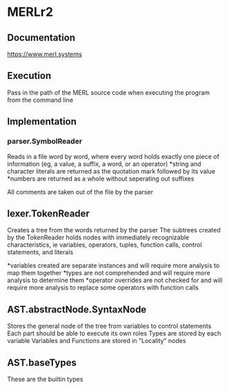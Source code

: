 # MERLr2

## Documentation
https://www.merl.systems

## Execution
Pass in the path of the MERL source code when executing the program from the command line

## Implementation
### parser.SymbolReader
Reads in a file word by word, where every word holds exactly one piece of information (eg, a value, a suffix, a word, or an operator)
*string and character literals are returned as the quotation mark followed by its value
*numbers are returned as a whole without seperating out suffixes

All comments are taken out of the file by the parser

## lexer.TokenReader
Creates a tree from the words returned by the parser
The subtrees created by the TokenReader holds nodes with immediately recognizable characteristics, 
  ie variables, operators, tuples, function calls, control statements, and literals

*variables created are separate instances and will require more analysis to map them together
*types are not comprehended and will require more analysis to determine them
*operator overrides are not checked for and will require more analysis to replace some operators with function calls

## AST.abstractNode.SyntaxNode
Stores the general node of the tree from variables to control statements
Each part should be able to execute its own roles
Types are stored by each variable
Variables and Functions are stored in "Locality" nodes

## AST.baseTypes
These are the builtin types
